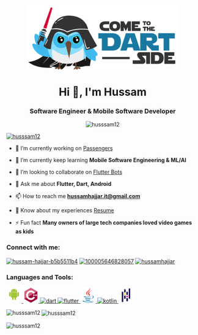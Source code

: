 <p align="center"> <img src="dart_side.webp" alt="husssam12" width="400" /> </p>

<h1 align="center">Hi 👋, I'm Hussam</h1>

<h3 align="center">Software Engineer & Mobile Software Developer</h3>

<p align="center"> <img src="https://komarev.com/ghpvc/?username=husssam12&label=Profile%20views&color=0e75b6&style=flat" alt="husssam12" /> </p>


<p align="left"> <a href="https://github.com/ryo-ma/github-profile-trophy"><img src="https://github-profile-trophy.vercel.app/?username=husssam12" alt="husssam12" /></a> </p>

- 🔭 I’m currently working on [Passengers](https://github.com/husssam12/passengers)

- 🌱 I’m currently keep learning **Mobile Software Engineering & ML/AI**

- 👯 I’m looking to collaborate on [Flutter Bots](https://github.com/flutterbots/flutterbots)

- 💬 Ask me about **Flutter, Dart, Android**

- 📫 How to reach me **hussamhajjar.it@gmail.com**

- 📄 Know about my experiences [Resume](https://docs.google.com/document/d/1iDkbRh0Q7VDFu-H7vgJEi3z9s4j86QBkM9v9Q7KIy3g/edit?usp=sharing)

- ⚡ Fun fact **Many owners of large tech companies loved video games as kids**

<h3 align="left">Connect with me:</h3>
<p align="left">
<a href="https://linkedin.com/in/hussam-hajjar-b5b5511b4" target="blank"><img align="center" src="https://raw.githubusercontent.com/rahuldkjain/github-profile-readme-generator/master/src/images/icons/Social/linked-in-alt.svg" alt="hussam-hajjar-b5b5511b4" height="30" width="40" /></a>
<a href="https://fb.com/100005646828057" target="blank"><img align="center" src="https://raw.githubusercontent.com/rahuldkjain/github-profile-readme-generator/master/src/images/icons/Social/facebook.svg" alt="100005646828057" height="30" width="40" /></a>
<a href="https://www.leetcode.com/hussamhajjar" target="blank"><img align="center" src="https://raw.githubusercontent.com/rahuldkjain/github-profile-readme-generator/master/src/images/icons/Social/leet-code.svg" alt="hussamhajjar" height="30" width="40" /></a>
</p>

<h3 align="left">Languages and Tools:</h3>
<p align="left"> <a href="https://developer.android.com" target="_blank" rel="noreferrer"> <img src="https://raw.githubusercontent.com/devicons/devicon/master/icons/android/android-original-wordmark.svg" alt="android" width="40" height="40"/> </a> <a href="https://www.w3schools.com/cpp/" target="_blank" rel="noreferrer"> <img src="https://raw.githubusercontent.com/devicons/devicon/master/icons/cplusplus/cplusplus-original.svg" alt="cplusplus" width="40" height="40"/> </a> <a href="https://dart.dev" target="_blank" rel="noreferrer"> <img src="https://www.vectorlogo.zone/logos/dartlang/dartlang-icon.svg" alt="dart" width="40" height="40"/> </a> <a href="https://flutter.dev" target="_blank" rel="noreferrer"> <img src="https://www.vectorlogo.zone/logos/flutterio/flutterio-icon.svg" alt="flutter" width="40" height="40"/> </a> <a href="https://www.java.com" target="_blank" rel="noreferrer"> <img src="https://raw.githubusercontent.com/devicons/devicon/master/icons/java/java-original.svg" alt="java" width="40" height="40"/> </a> <a href="https://kotlinlang.org" target="_blank" rel="noreferrer"> <img src="https://www.vectorlogo.zone/logos/kotlinlang/kotlinlang-icon.svg" alt="kotlin" width="40" height="40"/> </a> <a href="https://pandas.pydata.org/" target="_blank" rel="noreferrer"> <img src="https://raw.githubusercontent.com/devicons/devicon/2ae2a900d2f041da66e950e4d48052658d850630/icons/pandas/pandas-original.svg" alt="pandas" width="40" height="40"/> </a> </p>

<p><img align="left" src="https://github-readme-stats.vercel.app/api/top-langs?username=husssam12&show_icons=true&locale=en&layout=compact" alt="husssam12" /></p>

<p>&nbsp;<img align="center" src="https://github-readme-stats.vercel.app/api?username=husssam12&show_icons=true&locale=en" alt="husssam12" /></p>

<p><img align="center" src="https://github-readme-streak-stats.herokuapp.com/?user=husssam12&" alt="husssam12" /></p>
